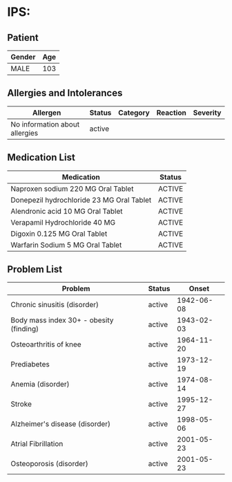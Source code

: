 # IPS:

## Patient

|Gender|Age|
|---|---|
|MALE|103|

## Allergies and Intolerances

|Allergen|Status|Category|Reaction|Severity|
|---|---|---|---|---|
|No information about allergies|active||||

## Medication List

|Medication|Status|
|---|---|
|Naproxen sodium 220 MG Oral Tablet|ACTIVE|
|Donepezil hydrochloride 23 MG Oral Tablet|ACTIVE|
|Alendronic acid 10 MG Oral Tablet|ACTIVE|
|Verapamil Hydrochloride 40 MG|ACTIVE|
|Digoxin 0.125 MG Oral Tablet|ACTIVE|
|Warfarin Sodium 5 MG Oral Tablet|ACTIVE|

## Problem List

|Problem|Status|Onset|
|---|---|---|
|Chronic sinusitis (disorder)|active|1942-06-08|
|Body mass index 30+ - obesity (finding)|active|1943-02-03|
|Osteoarthritis of knee|active|1964-11-20|
|Prediabetes|active|1973-12-19|
|Anemia (disorder)|active|1974-08-14|
|Stroke|active|1995-12-27|
|Alzheimer's disease (disorder)|active|1998-05-06|
|Atrial Fibrillation|active|2001-05-23|
|Osteoporosis (disorder)|active|2001-05-23|
